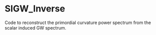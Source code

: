# SIGW_Inverse
 
Code to reconstruct the primordial curvature power spectrum from the scalar induced GW spectrum.
